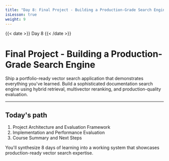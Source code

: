 ```yaml
---
title: "Day 8: Final Project - Building a Production-Grade Search Engine"
isLesson: true
weight: 9
---
```


{{< date >}} Day 8 {{< /date >}}

# Final Project - Building a Production-Grade Search Engine

Ship a portfolio-ready vector search application that demonstrates everything you've learned. Build a sophisticated documentation search engine using hybrid retrieval, multivector reranking, and production-quality evaluation.

---

## Today's path

1. Project Architecture and Evaluation Framework
2. Implementation and Performance Evaluation
3. Course Summary and Next Steps

You'll synthesize 8 days of learning into a working system that showcases production-ready vector search expertise.

